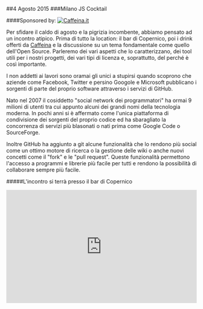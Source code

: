 ##4 Agosto 2015
###Milano JS Cocktail

####Sponsored by:
[![Caffeina.it](http://i.imgur.com/Vh7NURe.png?1)](http://caffeina.it)

Per sfidare il caldo di agosto e la pigrizia incombente, abbiamo pensato ad un incontro atipico. Prima di tutto la location: il bar di Copernico, poi i drink offerti da [Caffeina](http://caffeina.it) e la discussione su un tema fondamentale come quello dell'Open Source. Parleremo dei vari aspetti che lo caratterizzano, dei tool utili per i nostri progetti, dei vari tipi di licenza e, soprattutto, del perché è così importante.

I non addetti ai lavori sono oramai gli unici a stupirsi quando scoprono che aziende come Facebook, Twitter e persino Googole e Microsoft pubblicano i sorgenti di parte del proprio software attraverso i servizi di GitHub.

Nato nel 2007 il cosiddetto "social network dei programmatori" ha ormai 9 milioni di utenti tra cui appunto alcuni dei grandi nomi della tecnologia moderna.
In pochi anni si è affermato come l'unica piattaforma di condivisione dei sorgenti del proprio codice ed ha sbaragliato la concorrenza di servizi più blasonati o nati prima come Google Code o SourceForge.

Inoltre GitHub ha aggiunto a git alcune funzionalità che lo rendono più social come un ottimo motore di ricerca o la gestione delle wiki o anche nuovi concetti come il "fork" e le "pull request".
Queste funzionalità permettono l'accesso a programmi e librerie più facile per tutti e rendono la possibilità di collaborare sempre più facile.

#####L'incontro si terrà presso il bar di Copernico
<div class="frame">
<iframe src="https://www.google.com/maps/embed?pb=!1m18!1m12!1m3!1d2797.0069000733693!2d9.20309423016357!3d45.48980579943327!2m3!1f0!2f0!3f0!3m2!1i1024!2i768!4f13.1!3m3!1m2!1s0x0000000000000000%3A0xf85d28f3d532d3b5!2sCopernico+Milano!5e0!3m2!1sen!2sit!4v1431020946555" width="100%" height="300" frameborder="0" style="border:0"></iframe>
</div>
